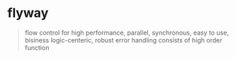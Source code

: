 flyway
========

> flow control for high performance, parallel, synchronous, easy to use, bisiness logic-centeric, robust error handling
> consists of high order function


